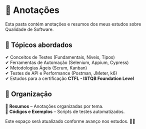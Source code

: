 # 📝 Anotações  

Esta pasta contém anotações e resumos dos meus estudos sobre Qualidade de Software.  

## 📌 Tópicos abordados  

✔ Conceitos de Testes (Fundamentais, Níveis, Tipos)  
✔ Ferramentas de Automação (Selenium, Appium, Cypress)  
✔ Metodologias Ágeis (Scrum, Kanban)  
✔ Testes de API e Performance (Postman, JMeter, k6)  
✔ Estudos para a certificação **CTFL - ISTQB Foundation Level**  

## 📂 Organização  

📁 **Resumos** – Anotações organizadas por tema.  
📁 **Códigos e Exemplos** – Scripts de testes automatizados.  

Este espaço será atualizado conforme avanço nos estudos. 📖💡  

